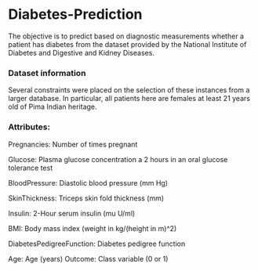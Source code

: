 # Diabetes-Prediction
 The objective is to predict based on diagnostic measurements whether a patient has diabetes from the dataset provided by the National Institute of Diabetes and Digestive and Kidney Diseases.

### Dataset information

Several constraints were placed on the selection of these instances from a larger database. In particular, all patients here are females at least 21 years old of Pima Indian heritage.

### Attributes:

Pregnancies: Number of times pregnant 

Glucose: Plasma glucose concentration a 2 hours in an oral glucose tolerance test 

BloodPressure: Diastolic blood pressure (mm Hg) 

SkinThickness: Triceps skin fold thickness (mm) 

Insulin: 2-Hour serum insulin (mu U/ml) 

BMI: Body mass index (weight in kg/(height in m)^2) 

DiabetesPedigreeFunction: Diabetes pedigree function 

Age: Age (years) Outcome: Class variable (0 or 1)

